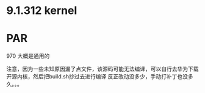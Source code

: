 # 9.1.312 kernel
# PAR
970 大概是通用的

注意，因为一些未知原因漏了点文件，该源码可能无法编译，可以自行去华为下载开源内核，然后把build.sh抄过去进行编译
反正改动没多少，手动打补丁也没多久。。。
